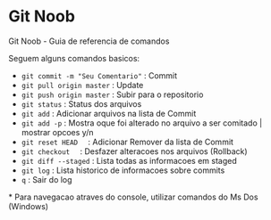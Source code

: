 <h1>Git Noob</h1>

<p>Git Noob - Guia de referencia de comandos</p>

<p>Seguem alguns comandos basicos:</p>

<ul>
 <li><code>git commit -m "Seu Comentario"</code> : Commit</li>
 <li><code>git pull origin master</code> : Update</li>
 <li><code>git push origin master</code> : Subir para o repositorio</li>
 <li><code>git status</code> : Status dos arquivos</li>
 <li><code>git add</code> : Adicionar arquivos na lista de Commit</li>
 <li><code>git add -p</code> : Mostra oque foi alterado no arquivo a ser comitado | mostrar opcoes y/n</li>
 <li><code>git reset HEAD <nomeDoArquivo.txt> </code> : Adicionar Remover da lista de Commit</li>
 <li><code>git checkout <nomeDoArquivo.txt> </code> : Desfazer alteracoes nos arquivos (Rollback)</li>
 <li><code>git diff --staged</code> : Lista todas as informacoes em staged</li>
 <li><code>git log</code> : Lista historico de informacoes sobre commits</li>
 <li><code>q</code> : Sair do log</li>
</ul>

<p>* Para navegacao atraves do console, utilizar comandos do Ms Dos (Windows)</p>

